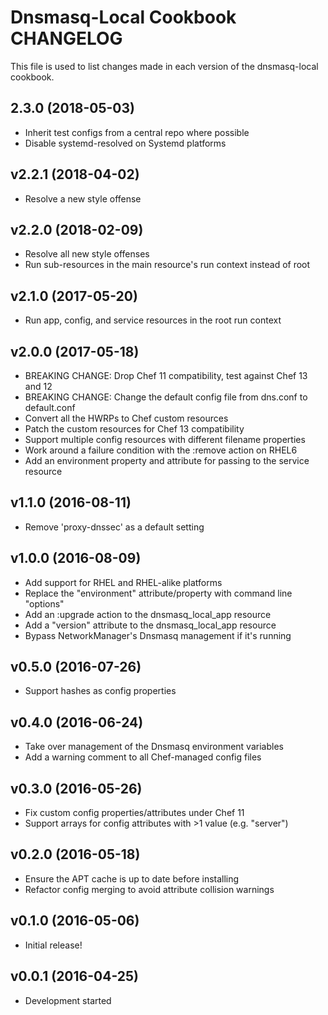# Dnsmasq-Local Cookbook CHANGELOG

This file is used to list changes made in each version of the dnsmasq-local
cookbook.

## 2.3.0 (2018-05-03)

- Inherit test configs from a central repo where possible
- Disable systemd-resolved on Systemd platforms

## v2.2.1 (2018-04-02)

- Resolve a new style offense

## v2.2.0 (2018-02-09)

- Resolve all new style offenses
- Run sub-resources in the main resource's run context instead of root

## v2.1.0 (2017-05-20)

- Run app, config, and service resources in the root run context

## v2.0.0 (2017-05-18)

- BREAKING CHANGE: Drop Chef 11 compatibility, test against Chef 13 and 12
- BREAKING CHANGE: Change the default config file from dns.conf to default.conf
- Convert all the HWRPs to Chef custom resources
- Patch the custom resources for Chef 13 compatibility
- Support multiple config resources with different filename properties
- Work around a failure condition with the :remove action on RHEL6
- Add an environment property and attribute for passing to the service resource

## v1.1.0 (2016-08-11)

- Remove 'proxy-dnssec' as a default setting

## v1.0.0 (2016-08-09)

- Add support for RHEL and RHEL-alike platforms
- Replace the "environment" attribute/property with command line "options"
- Add an :upgrade action to the dnsmasq_local_app resource
- Add a "version" attribute to the dnsmasq_local_app resource
- Bypass NetworkManager's Dnsmasq management if it's running

## v0.5.0 (2016-07-26)

- Support hashes as config properties

## v0.4.0 (2016-06-24)

- Take over management of the Dnsmasq environment variables
- Add a warning comment to all Chef-managed config files

## v0.3.0 (2016-05-26)

- Fix custom config properties/attributes under Chef 11
- Support arrays for config attributes with >1 value (e.g. "server")

## v0.2.0 (2016-05-18)

- Ensure the APT cache is up to date before installing
- Refactor config merging to avoid attribute collision warnings

## v0.1.0 (2016-05-06)

- Initial release!

## v0.0.1 (2016-04-25)

- Development started
